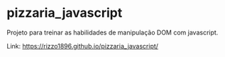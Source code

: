 # pizzaria_javascript
Projeto para treinar as habilidades de manipulação DOM com javascript.

Link: https://rizzo1896.github.io/pizzaria_javascript/
